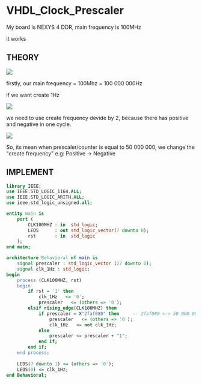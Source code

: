# VHDL_Clock_Prescaler
 
My board is NEXYS 4 DDR, main frequency is 100MHz

it works

## THEORY

<img src="http://chart.googleapis.com/chart?cht=tx&chl= Time = 1 / Frequency" style="border:none;">

firstly, our main frequency = 100Mhz = 100 000 000Hz

if we want create 1Hz

<img src="http://chart.googleapis.com/chart?cht=tx&chl= CreateFrequency = MainFrequency / 1 = 100 000 000Hz" style="border:none;">

 we need to use create frequency devide by 2, because there has positive and negative in one cycle.

<img src="http://chart.googleapis.com/chart?cht=tx&chl= HalfFrequency = CreateFrequency / 2 = 100 000 000/2 = 50 000 000Hz" style="border:none;">

So, its mean when prescaler/counter is equal to 50 000 000, we change the "create frequency" e.g: Positive -> Negative

## IMPLEMENT

```VHDL
library IEEE;
use IEEE.STD_LOGIC_1164.ALL;
use IEEE.STD_LOGIC_ARITH.ALL;
use ieee.std_logic_unsigned.all;

entity main is
    port (
        CLK100MHZ : in  std_logic;
        LEDS      : out std_logic_vector(7 downto 0);
        rst       : in  std_logic
    );
end main;

architecture Behavioral of main is
    signal prescaler : std_logic_vector (27 downto 0);
    signal clk_1Hz : std_logic;
begin
    process (CLK100MHZ, rst)
    begin
        if rst = '1' then
            clk_1Hz   <= '0';
            prescaler   <= (others => '0');
        elsif rising_edge(CLK100MHZ) then   
            if prescaler = X"2faf080" then     -- 2faf080 <-> 50 000 000 in hex
                prescaler   <= (others => '0');
                clk_1Hz   <= not clk_1Hz;
            else
                prescaler <= prescaler + "1";
            end if;
        end if;
    end process;
      
    LEDS(7 downto 1) <= (others => '0');
    LEDS(0) <= clk_1Hz;
end Behavioral;

```

